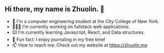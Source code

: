 ## Hi there, my name is Zhuolin. 👋

- 🏫 I'm a computer engineering student at the City College of New York.
- 👨🏻‍💻 I’m currently working on fullstack web applications.
- ⌨️ I’m currently learning Javascript, React, and Data structures.
- 📔 Fun fact: I enjoy journaling in my free time!
- 📫 How to reach me: Check out my website at https://zhuolin.me

